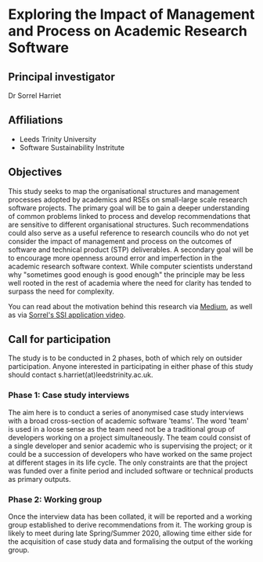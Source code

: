 # Exploring the Impact of Management and Process on Academic Research Software

## Principal investigator

Dr Sorrel Harriet

## Affiliations

+ Leeds Trinity University
+ Software Sustainability Instritute

## Objectives

This study seeks to map the organisational structures and management processes adopted by academics and RSEs on small-large scale research software projects. The primary goal will be to gain a deeper understanding of common problems linked to process and develop recommendations that are sensitive to different organisational structures. Such recommendations could also serve as a useful reference to research councils who do not yet consider the impact of management and process on the outcomes of software and technical product (STP) deliverables. A secondary goal will be to encourage more openness around error and imperfection in the academic research software context. While computer scientists understand why "sometimes good enough is good enough" the principle may be less well rooted in the rest of academia where the need for clarity has tended to surpass the need for complexity.

You can read about the motivation behind this research via [Medium](https://medium.com/@sorrelharriet), as well as via [Sorrel's SSI application video](https://drive.google.com/file/d/1YJKsd4WBfwDdyzM3VMfTun73g3mAlqpp/view?usp=sharing).

## Call for participation

The study is to be conducted in 2 phases, both of which rely on outsider participation. Anyone interested in participating in either phase of this study should contact s.harriet(at)leedstrinity.ac.uk.

### Phase 1: Case study interviews

The aim here is to conduct a series of anonymised case study interviews with a broad cross-section of academic software 'teams'. The word 'team' is used in a loose sense as the team need not be a traditional group of developers working on a project simultaneously. The team could consist of a single developer and senior academic who is supervising the project; or it could be a succession of developers who have worked on the same project at different stages in its life cycle. The only constraints are that the project was funded over a finite period and included software or technical products as primary outputs.

### Phase 2: Working group

Once the interview data has been collated, it will be reported and a working group established to derive recommendations from it. The working group is likely to meet during late Spring/Summer 2020, allowing time either side for the acquisition of case study data and formalising the output of the working group.


